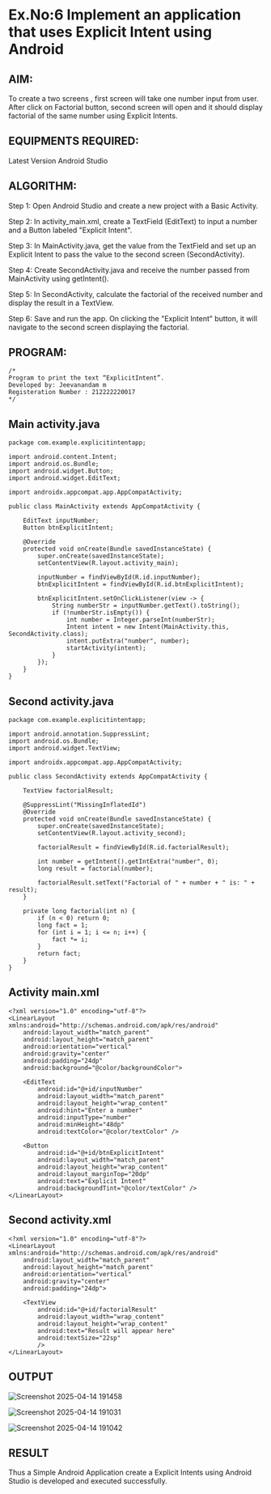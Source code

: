 # Ex.No:6 Implement an application that uses Explicit Intent using Android


## AIM:

To create a two screens , first screen will take one number input from user. After click on Factorial button, second screen will open and it should display factorial of the same number using Explicit Intents.


## EQUIPMENTS REQUIRED:

Latest Version Android Studio

## ALGORITHM:

Step 1:
Open Android Studio and create a new project with a Basic Activity.

Step 2:
In activity_main.xml, create a TextField (EditText) to input a number and a Button labeled "Explicit Intent".

Step 3:
In MainActivity.java, get the value from the TextField and set up an Explicit Intent to pass the value to the second screen (SecondActivity).

Step 4:
Create SecondActivity.java and receive the number passed from MainActivity using getIntent().

Step 5:
In SecondActivity, calculate the factorial of the received number and display the result in a TextView.

Step 6:
Save and run the app. On clicking the "Explicit Intent" button, it will navigate to the second screen displaying the factorial.




## PROGRAM:
```
/*
Program to print the text “ExplicitIntent”.
Developed by: Jeevanandam m 
Registeration Number : 212222220017
*/
```
## Main activity.java
```
package com.example.explicitintentapp;

import android.content.Intent;
import android.os.Bundle;
import android.widget.Button;
import android.widget.EditText;

import androidx.appcompat.app.AppCompatActivity;

public class MainActivity extends AppCompatActivity {

    EditText inputNumber;
    Button btnExplicitIntent;

    @Override
    protected void onCreate(Bundle savedInstanceState) {
        super.onCreate(savedInstanceState);
        setContentView(R.layout.activity_main);

        inputNumber = findViewById(R.id.inputNumber);
        btnExplicitIntent = findViewById(R.id.btnExplicitIntent);

        btnExplicitIntent.setOnClickListener(view -> {
            String numberStr = inputNumber.getText().toString();
            if (!numberStr.isEmpty()) {
                int number = Integer.parseInt(numberStr);
                Intent intent = new Intent(MainActivity.this, SecondActivity.class);
                intent.putExtra("number", number);
                startActivity(intent); 
            }
        });
    }
}

```
## Second activity.java
```
package com.example.explicitintentapp;

import android.annotation.SuppressLint;
import android.os.Bundle;
import android.widget.TextView;

import androidx.appcompat.app.AppCompatActivity;

public class SecondActivity extends AppCompatActivity {

    TextView factorialResult;

    @SuppressLint("MissingInflatedId")
    @Override
    protected void onCreate(Bundle savedInstanceState) {
        super.onCreate(savedInstanceState);
        setContentView(R.layout.activity_second);

        factorialResult = findViewById(R.id.factorialResult);

        int number = getIntent().getIntExtra("number", 0);
        long result = factorial(number);

        factorialResult.setText("Factorial of " + number + " is: " + result);
    }

    private long factorial(int n) {
        if (n < 0) return 0;
        long fact = 1;
        for (int i = 1; i <= n; i++) {
            fact *= i;
        }
        return fact;
    }
}

```
## Activity main.xml
```
<?xml version="1.0" encoding="utf-8"?>
<LinearLayout xmlns:android="http://schemas.android.com/apk/res/android"
    android:layout_width="match_parent"
    android:layout_height="match_parent"
    android:orientation="vertical"
    android:gravity="center"
    android:padding="24dp"
    android:background="@color/backgroundColor">

    <EditText
        android:id="@+id/inputNumber"
        android:layout_width="match_parent"
        android:layout_height="wrap_content"
        android:hint="Enter a number"
        android:inputType="number"
        android:minHeight="48dp"
        android:textColor="@color/textColor" />

    <Button
        android:id="@+id/btnExplicitIntent"
        android:layout_width="match_parent"
        android:layout_height="wrap_content"
        android:layout_marginTop="20dp"
        android:text="Explicit Intent"
        android:backgroundTint="@color/textColor" />
</LinearLayout>

```
## Second activity.xml
```
<?xml version="1.0" encoding="utf-8"?>
<LinearLayout xmlns:android="http://schemas.android.com/apk/res/android"
    android:layout_width="match_parent"
    android:layout_height="match_parent"
    android:orientation="vertical"
    android:gravity="center"
    android:padding="24dp">

    <TextView
        android:id="@+id/factorialResult"
        android:layout_width="wrap_content"
        android:layout_height="wrap_content"
        android:text="Result will appear here"
        android:textSize="22sp"
        />
</LinearLayout>

```
## OUTPUT
![Screenshot 2025-04-14 191458](https://github.com/user-attachments/assets/7c339201-c362-4b67-9353-42b18f0e2f44)

![Screenshot 2025-04-14 191031](https://github.com/user-attachments/assets/d25ff236-e9a9-41d2-afa3-870e9fe1f992)

![Screenshot 2025-04-14 191042](https://github.com/user-attachments/assets/8b10cddc-537a-4b6f-9fc9-f6bef893089d)


## RESULT
Thus a Simple Android Application create a Explicit Intents using Android Studio is developed and executed successfully.
